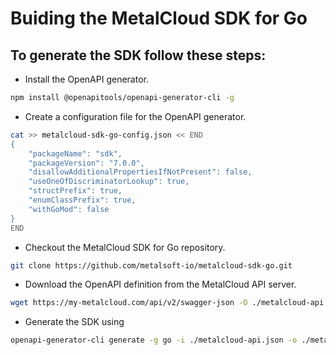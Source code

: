 # Buiding the MetalCloud SDK for Go

## To generate the SDK follow these steps:

* Install the OpenAPI generator.

```bash
npm install @openapitools/openapi-generator-cli -g
```

* Create a configuration file for the OpenAPI generator.

```bash
cat >> metalcloud-sdk-go-config.json << END
{
    "packageName": "sdk",
    "packageVersion": "7.0.0",
    "disallowAdditionalPropertiesIfNotPresent": false,
    "useOneOfDiscriminatorLookup": true,
    "structPrefix": true,
    "enumClassPrefix": true,
    "withGoMod": false
}
END
```

* Checkout the MetalCloud SDK for Go repository.

```bash
git clone https://github.com/metalsoft-io/metalcloud-sdk-go.git
```

* Download the OpenAPI definition from the MetalCloud API server.

```bash
wget https://my-metalcloud.com/api/v2/swagger-json -O ./metalcloud-api.json --no-check-certificate
```

* Generate the SDK using

```bash
openapi-generator-cli generate -g go -i ./metalcloud-api.json -o ./metalcloud-sdk-go -c ./metalcloud-sdk-go-config.json --git-user-id=metalsoft-io --git-repo-id=metalcloud-sdk-go
```

